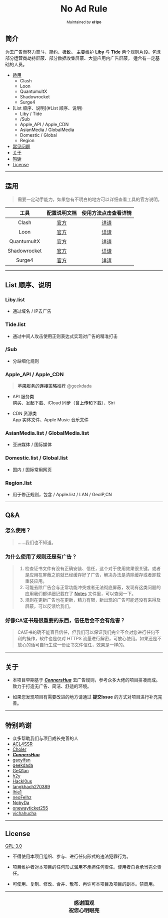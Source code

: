 <h1 align="center">
No Ad Rule
</h1>
<p align="center">
<sup>
Maintained by <b>eHpo</b>
</sup>
</p>



## 简介

为去广告而努力奋斗，简约、极致。
主要维护 **Liby** 与 **Tide** 两个规则片段。包含部分运营商劫持屏蔽、部分数据收集屏蔽、大量应用内广告屏蔽。
适合有一定基础的人员。

* [适用](#适用)
    * Clash
    * Loon
    * QuantumultX
    * Shadowrocket
    * Surge4
* [List 顺序、说明](#List 顺序、说明)
    * Liby / Tide
    * /Sub
    * Apple_API / Apple_CDN
    * AsianMedia / GlobalMedia
    * Domestic / Global
    * Region
* [常见问题](Q&A)
* [关于](#关于)
* [鸣谢](#特别鸣谢)
* [License](#License)


-------


## 适用

> 需要一定动手能力，如果您有不明白的地方可以详细查看工具的官方说明。

| 工具 | 配置说明文档 | 使用方法点击查看详情 |
| :-: | :-: | :-: |
| Clash | [官方](https://github.com/Dreamacro/clash/blob/master/README.md) | [详请](https://github.com/eHpo1/Rules/blob/master/Clash/README.md) |
| Loon | [官方](https://github.com/Loon0x00/LoonManual) | [详请](https://github.com/eHpo1/Rules/blob/master/Loon/README.md) |
| QuantumultX | [官方](https://github.com/crossutility/Quantumult-X) | [详请](https://github.com/eHpo1/Rules/blob/master/QuantumultX/README.md) |
| Shadowrocket | [官方](https://github.com/Shadowrocket) | [详请](https://github.com/eHpo1/Rules/blob/master/Shadowrocket/README.md) |
| Surge4 | [官方](https://manual.nssurge.com) | [详请](https://github.com/eHpo1/Rules/blob/master/Surge4/README.md) |


-------


## List 顺序、说明

### Liby.list

* 通过域名 / IP去广告

### Tide.list

* 通过中间人攻击使用正则表达式实现对广告的精准打击

### /Sub

* 分站细化规则

### Apple_API / Apple_CDN

> [苹果服务的连接策略推荐](https://blog.dada.li/2019/better-proxy-rules-for-apple-services) @geekdada

* API 服务类  
  购买、发起下载、iCloud 同步（含上传和下载）、Siri

* CDN 资源类  
  App 实体文件、Apple Music 音乐文件

### AsianMedia.list / GlobalMedia.list

* 亚洲媒体 / 国际媒体

### Domestic.list / Global.list

* 国内 / 国际常用网页

### Region.list

* 用于修正规则，包含 / Apple.list / LAN / GeoIP,CN


-------


## Q&A

### 怎么使用？

> ……我们也不知道。

### 为什么使用了规则还是有广告？

> 1. 检查证书文件有没有正确安装、信任，这个对于使用效果很关键。或者是应用在屏蔽之前就已经缓存好了广告，解决办法是清除缓存或者卸载重装应用。
> 2. 可能去除广告会与正常功能冲突或者无法彻底屏蔽，发现有这类问题的应用我们都详细记载在了 [Notes](https://raw.githubusercontent.com/eHpo1/Rules/master/.dev/Notes.txt) 文件里，可以查阅一下。
> 3. 规则在更新广告也在更新，精力有限，新出现的广告可能还没有来得及屏蔽，可以反馈给我们。

### 好像CA证书是很重要的东西，信任后会不会有危害？

> CA证书的确不能盲目信任，但我们可以保证我们完全不会对您进行任何不利的操作，软件也是仅对 HTTPS 流量进行解密，可放心使用。如果还是不放心的话可自行生成一份证书文件信任，效果是一样的。


-------


## 关于

* 本项目早期基于 [***ConnersHua***](https://github.com/ConnersHua) 去广告规则，参考众多大佬的项目拼凑而成。致力于打造无广告、简洁、舒适的环境。

* 如果您发现项目有需要改进的地方请通过 **提交Issue** 的方式对项目进行补充完善。


-------


## 特别鸣谢

* 众多帮助我们与项目成长完善的人
* [ACL4SSR](https://github.com/ACL4SSR/ACL4SSR)
* [Choler](https://github.com/Choler)
* [***ConnersHua***](https://github.com/ConnersHua)
* [gaoyifan](https://github.com/gaoyifan)
* [geekdada](https://github.com/geekdada)
* [GeQ1an](https://github.com/GeQ1an)
* [h2y](https://github.com/h2y)
* [Hackl0us](https://github.com/Hackl0us)
* [langkhach270389](https://github.com/langkhach270389)
* [lhie1](https://github.com/lhie1)
* [neoFelhz](https://github.com/neoFelhz)
* [NobyDa](https://github.com/NobyDa)
* [onewayticket255](https://github.com/onewayticket255)
* [yichahucha](https://github.com/yichahucha)


-------


## License

[GPL-3.0](https://github.com/eHpo1/Rules/blob/master/LICENSE)

* 不得使用本项目组织、参与、进行任何形式的违法犯罪行为。

* 项目维护者对本项目的任何形式滥用不承担任何责任。使用者自身承当完全责任。

* 可使用、复制、修改、合并、散布、再许可本项目及项目的副本。禁商用。


-------



<h3 align="center">
<p>感谢围观
<br>祝您心明眼亮</b>
</p>
</h3>
